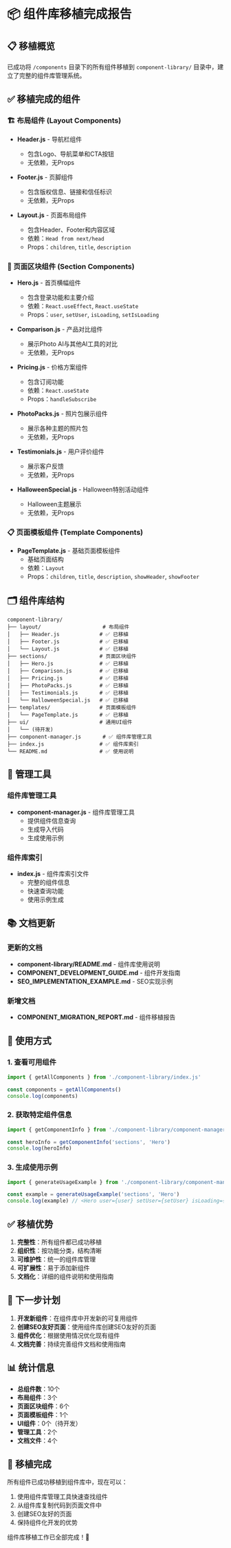 # 📦 组件库移植完成报告

## 📋 移植概览

已成功将 `/components` 目录下的所有组件移植到 `component-library/` 目录中，建立了完整的组件库管理系统。

## ✅ 移植完成的组件

### 🏗️ 布局组件 (Layout Components)
- **Header.js** - 导航栏组件
  - 包含Logo、导航菜单和CTA按钮
  - 无依赖，无Props
  
- **Footer.js** - 页脚组件
  - 包含版权信息、链接和信任标识
  - 无依赖，无Props
  
- **Layout.js** - 页面布局组件
  - 包含Header、Footer和内容区域
  - 依赖：`Head from next/head`
  - Props：`children`, `title`, `description`

### 📄 页面区块组件 (Section Components)
- **Hero.js** - 首页横幅组件
  - 包含登录功能和主要介绍
  - 依赖：`React.useEffect`, `React.useState`
  - Props：`user`, `setUser`, `isLoading`, `setIsLoading`

- **Comparison.js** - 产品对比组件
  - 展示Photo AI与其他AI工具的对比
  - 无依赖，无Props

- **Pricing.js** - 价格方案组件
  - 包含订阅功能
  - 依赖：`React.useState`
  - Props：`handleSubscribe`

- **PhotoPacks.js** - 照片包展示组件
  - 展示各种主题的照片包
  - 无依赖，无Props

- **Testimonials.js** - 用户评价组件
  - 展示客户反馈
  - 无依赖，无Props

- **HalloweenSpecial.js** - Halloween特别活动组件
  - Halloween主题展示
  - 无依赖，无Props

### 📋 页面模板组件 (Template Components)
- **PageTemplate.js** - 基础页面模板组件
  - 基础页面结构
  - 依赖：`Layout`
  - Props：`children`, `title`, `description`, `showHeader`, `showFooter`

## 🗂️ 组件库结构

```
component-library/
├── layout/                    # 布局组件
│   ├── Header.js             # ✅ 已移植
│   ├── Footer.js             # ✅ 已移植
│   └── Layout.js             # ✅ 已移植
├── sections/                 # 页面区块组件
│   ├── Hero.js               # ✅ 已移植
│   ├── Comparison.js         # ✅ 已移植
│   ├── Pricing.js            # ✅ 已移植
│   ├── PhotoPacks.js         # ✅ 已移植
│   ├── Testimonials.js       # ✅ 已移植
│   └── HalloweenSpecial.js   # ✅ 已移植
├── templates/                # 页面模板组件
│   └── PageTemplate.js       # ✅ 已移植
├── ui/                       # 通用UI组件
│   └── (待开发)
├── component-manager.js       # ✅ 组件库管理工具
├── index.js                  # ✅ 组件库索引
└── README.md                 # ✅ 使用说明
```

## 🔧 管理工具

### 组件库管理工具
- **component-manager.js** - 组件库管理工具
  - 提供组件信息查询
  - 生成导入代码
  - 生成使用示例

### 组件库索引
- **index.js** - 组件库索引文件
  - 完整的组件信息
  - 快速查询功能
  - 使用示例生成

## 📚 文档更新

### 更新的文档
- **component-library/README.md** - 组件库使用说明
- **COMPONENT_DEVELOPMENT_GUIDE.md** - 组件开发指南
- **SEO_IMPLEMENTATION_EXAMPLE.md** - SEO实现示例

### 新增文档
- **COMPONENT_MIGRATION_REPORT.md** - 组件移植报告

## 🚀 使用方式

### 1. 查看可用组件
```javascript
import { getAllComponents } from './component-library/index.js'

const components = getAllComponents()
console.log(components)
```

### 2. 获取特定组件信息
```javascript
import { getComponentInfo } from './component-library/component-manager.js'

const heroInfo = getComponentInfo('sections', 'Hero')
console.log(heroInfo)
```

### 3. 生成使用示例
```javascript
import { generateUsageExample } from './component-library/component-manager.js'

const example = generateUsageExample('sections', 'Hero')
console.log(example) // <Hero user={user} setUser={setUser} isLoading={isLoading} setIsLoading={setIsLoading} />
```

## ✅ 移植优势

1. **完整性**：所有组件都已成功移植
2. **组织性**：按功能分类，结构清晰
3. **可维护性**：统一的组件库管理
4. **可扩展性**：易于添加新组件
5. **文档化**：详细的组件说明和使用指南

## 🎯 下一步计划

1. **开发新组件**：在组件库中开发新的可复用组件
2. **创建SEO友好页面**：使用组件库创建SEO友好的页面
3. **组件优化**：根据使用情况优化现有组件
4. **文档完善**：持续完善组件文档和使用指南

## 📊 统计信息

- **总组件数**：10个
- **布局组件**：3个
- **页面区块组件**：6个
- **页面模板组件**：1个
- **UI组件**：0个（待开发）
- **管理工具**：2个
- **文档文件**：4个

## 🎉 移植完成

所有组件已成功移植到组件库中，现在可以：
1. 使用组件库管理工具快速查找组件
2. 从组件库复制代码到页面文件中
3. 创建SEO友好的页面
4. 保持组件化开发的优势

组件库移植工作已全部完成！🎊
